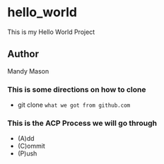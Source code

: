 # hello_world
This is my Hello World Project

## Author

Mandy Mason

### This is some directions on how to clone

- git clone `what we got from github.com`

### This is the ACP Process we will go through

- (A)dd
- (C)ommit
- (P)ush